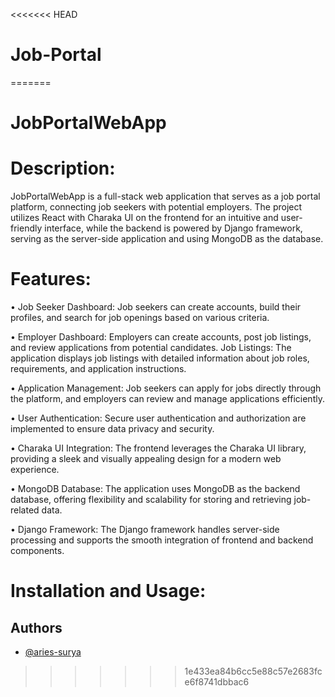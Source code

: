 <<<<<<< HEAD
# Job-Portal
=======

# JobPortalWebApp

# Description:
JobPortalWebApp is a full-stack web application that serves as a job portal platform, connecting job seekers with potential employers. The project utilizes React with Charaka UI on the frontend for an intuitive and user-friendly interface, while the backend is powered by Django framework, serving as the server-side application and using MongoDB as the database.

# Features:
• Job Seeker Dashboard: Job seekers can create accounts, build their profiles, and search for job openings based on various criteria.

• Employer Dashboard: Employers can create accounts, post job listings, and review applications from potential candidates.
Job Listings: The application displays job listings with detailed information about job roles, requirements, and application instructions.

• Application Management: Job seekers can apply for jobs directly through the platform, and employers can review and manage applications efficiently.

• User Authentication: Secure user authentication and authorization are implemented to ensure data privacy and security.

• Charaka UI Integration: The frontend leverages the Charaka UI library, providing a sleek and visually appealing design for a modern web experience.

• MongoDB Database: The application uses MongoDB as the backend database, offering flexibility and scalability for storing and retrieving job-related data.

• Django Framework: The Django framework handles server-side processing and supports the smooth integration of frontend and backend components.

# Installation and Usage:



## Authors

- [@aries-surya](https://www.github.com/aries-surya)

>>>>>>> 1e433ea84b6cc5e88c57e2683fce6f8741dbbac6

